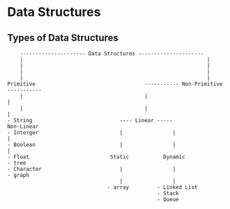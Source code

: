 # Data Structures

## Types of Data Structures

        --------------------- Data Structures ---------------------
        |                                                           |
        |                                                           |
        |                                                           |
        |                                                           |
    Primitive                                   ----------- Non-Primitive ----------- 
        |                                       |                                    |
        |                                       |                                    |
    - String                            ---- Linear -----                       Non-Linear 
    - Interger                          |                |                           |
    - Boolean                           |                |                           |
    - Float                          Static           Dynamic                     - tree
    - Character                         |                |                        - graph
                                        |                |
                                    - array         - Linked List
                                                    - Stack
                                                    - Queue 